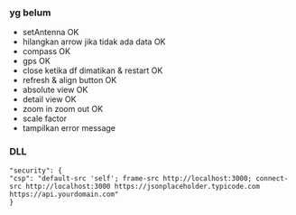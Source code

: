 ### yg belum

- setAntenna OK
- hilangkan arrow jika tidak ada data OK
- compass OK
- gps OK
- close ketika df dimatikan & restart OK
- refresh & align button OK
- absolute view OK
- detail view OK
- zoom in zoom out OK
- scale factor
- tampilkan error message

### DLL

```
"security": {
"csp": "default-src 'self'; frame-src http://localhost:3000; connect-src http://localhost:3000 https://jsonplaceholder.typicode.com https://api.yourdomain.com"
}
```
